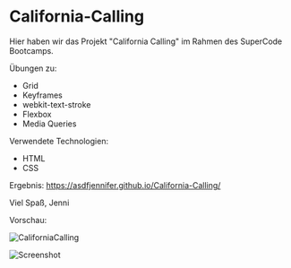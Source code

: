 # California-Calling

Hier haben wir das Projekt "California Calling" im Rahmen des SuperCode Bootcamps.

Übungen zu:
- Grid
- Keyframes
- webkit-text-stroke
- Flexbox
- Media Queries

Verwendete Technologien:
- HTML
- CSS

Ergebnis: https://asdfjennifer.github.io/California-Calling/

Viel Spaß, Jenni

Vorschau:

<img src="CaliforniaCalling.png"  title="CaliforniaCalling" alt="CaliforniaCalling"/>&nbsp;

![Screenshot](CaliforniaCalling.png)
